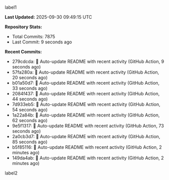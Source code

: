 
label1 
<!-- ACTIVITY_START -->
**Last Updated:** 2025-09-30 09:49:15 UTC

**Repository Stats:**
- Total Commits: 7875
- Last Commit: 9 seconds ago

**Recent Commits:**
- 279cdcda: 🤖 Auto-update README with recent activity (GitHub Action, 9 seconds ago)
- 57fa280a: 🤖 Auto-update README with recent activity (GitHub Action, 20 seconds ago)
- b01a50d7: 🤖 Auto-update README with recent activity (GitHub Action, 33 seconds ago)
- 2084f437: 🤖 Auto-update README with recent activity (GitHub Action, 44 seconds ago)
- 7d933eb5: 🤖 Auto-update README with recent activity (GitHub Action, 54 seconds ago)
- 1a22a84b: 🤖 Auto-update README with recent activity (GitHub Action, 62 seconds ago)
- 9e5f1317: 🤖 Auto-update README with recent activity (GitHub Action, 73 seconds ago)
- 2a0cb3d7: 🤖 Auto-update README with recent activity (GitHub Action, 85 seconds ago)
- b5f85116: 🤖 Auto-update README with recent activity (GitHub Action, 2 minutes ago)
- 149da4ab: 🤖 Auto-update README with recent activity (GitHub Action, 2 minutes ago)
<!-- ACTIVITY_END -->

label2
